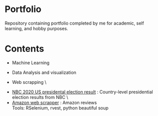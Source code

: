 # Portfolio
Repository containing portfolio completed by me for academic, self learning, and hobby purposes. 
# Contents
- Machine Learning 

- Data Analysis and visualization


- Web scrapping \
* [NBC 2020 US presidental election result](https://github.com/charlottetse33/portfolio/blob/main/NBC%20US%20election/web%20scrapping.R) : Country-level presidential election results from NBC \
* [Amazon web scrapper](https://github.com/charlottetse33/portfolio/blob/main/Amazon%20web%20scrapping/Web_scrapper%20-%20Amazon%20reviews.py) : Amazon reviews\
Tools: RSelenium, rvest, python beautiful soup


